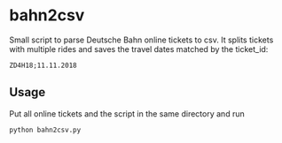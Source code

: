 # bahn2csv

Small script to parse Deutsche Bahn online tickets to csv.
It splits tickets with multiple rides and saves the travel dates matched by the ticket_id:
    
    ZD4H18;11.11.2018

## Usage
Put all online tickets and the script in the same directory and run

    python bahn2csv.py

